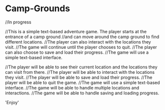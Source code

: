 # Camp-Grounds

//In progress

//This is a simple text-based adventure game. The player starts at the entrance of a camp ground
//and can move around the camp ground to find different locations.
//The player can also interact with the locations they visit.
//The game will continue until the player chooses to quit.
//The player can also choose to save and load their progress.
//The game will use a simple text-based interface.



//The player will be able to see their current location and the locations they can visit from there.
//The player will be able to interact with the locations they visit.
//The player will be able to save and load their progress.
//The player will be able to quit the game.
//The game will use a simple text-based interface.
//The game will be able to handle multiple locations and interactions.
//The game will be able to handle saving and loading progress.

'Enjoy'